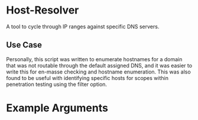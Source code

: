 # Host-Resolver
A tool to cycle through IP ranges against specific DNS servers. 

## Use Case
Personally, this script was written to enumerate hostnames for a domain that was not routable through the default assigned DNS, and it was easier to write this for en-masse checking and hostname enumeration. This was also found to be useful with identifying specific hosts for scopes within penetration testing using the filter option.

# Example Arguments
